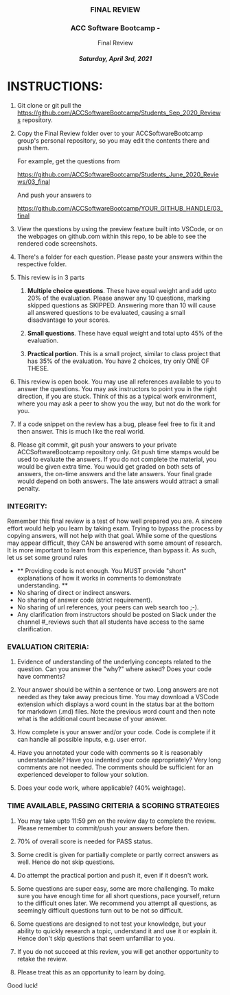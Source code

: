 <center>

### FINAL REVIEW
### ACC Software Bootcamp - 
Final Review
##### Saturday, April 3rd, 2021

</center>

# INSTRUCTIONS:

1. Git clone or git pull the https://github.com/ACCSoftwareBootcamp/Students_Sep_2020_Reviews repository. 

1. Copy the Final Review folder over to your ACCSoftwareBootcamp group's personal repository, so you may edit the contents there and push them.  

    For example, get the questions from

    https://github.com/ACCSoftwareBootcamp/Students_June_2020_Reviews/03_final

    And push your answers to

    https://github.com/ACCSoftwareBootcamp/YOUR_GITHUB_HANDLE/03_final

    
1. View the questions by using the preview feature built into VSCode, or on the webpages on github.com within this repo, to be able to see the rendered code screenshots.

1. There's a folder for each question.  Please paste your answers within the respective folder.  

1. This review is in 3 parts

    1. **Multiple choice questions**. These have equal weight and add upto 20% of the evaluation. Please answer any 10 questions, marking skipped questions as SKIPPED. Answering more than 10 will cause all answered questions to be evaluated, causing a small disadvantage to your scores.

    2. **Small questions**.  These have equal weight and total upto 45% of the evaluation.

    3. **Practical portion**.  This is a small project, similar to class project that has 35% of the evaluation. You have 2 choices, try only ONE OF THESE.

1. This review is open book.  You may use all references available to you to answer the questions. You may ask instructors to point you in the right direction, if you are stuck. Think of this as a typical work environment, where you may ask a peer to show you the way, but not do the work for you.

1. If a code snippet on the review has a bug, please feel free to fix it and then answer. This is much like the real world.

1. Please git commit, git push your answers to your private ACCSoftwareBootcamp repository only.  Git push time stamps would be used to evaluate the answers.  If you do not complete the material, you would be given extra time. You would get graded on both sets of answers, the on-time answers and the late answers. Your final grade would depend on both answers. The late answers would attract a small penalty.


### INTEGRITY: 

Remember this final review is a test of how well prepared you are. A sincere effort would help you learn by taking exam. Trying to bypass the process by copying answers, will not help with that goal. While some of the questions may appear difficult, they CAN be answered with some amount of research. It is more important to learn from this experience, than bypass it. As such, let us set some ground rules

- ** Providing code is not enough. You MUST provide "short" explanations of how it works in comments to demonstrate understanding. **
- No sharing of direct or indirect answers.
- No sharing of answer code (strict requirement).
- No sharing of url references, your peers can web search too ;-).
- Any clarification from instructors should be posted on Slack under the channel #_reviews such that all students have access to the same clarification. 


### EVALUATION CRITERIA:

1. Evidence of understanding of the underlying concepts related to the question. Can you answer the "why?" where asked? Does your code have comments?

1. Your answer should be within a sentence or two.  Long answers are not needed as they take away precious time. You may download a VSCode extension which displays a word count in the status bar at the bottom for markdown (.md) files. Note the previous word count and then note what is the additional count because of your answer.

1. How complete is your answer and/or your code.  Code is complete if it can handle all possible inputs, e.g. user error.

1. Have you annotated your code with comments so it is reasonably understandable?  Have you indented your code appropriately? Very long comments are not needed. The comments should be sufficient for an experienced developer to follow your solution.

1. Does your code work, where applicable? (40% weightage).


### TIME AVAILABLE, PASSING CRITERIA & SCORING STRATEGIES

1. You may take upto 11:59 pm on the review day to complete the review. Please remember to commit/push your answers before then.

1. 70% of overall score is needed for PASS status. 

1. Some credit is given for partially complete or partly correct answers as well. Hence do not skip questions.

1. Do attempt the practical portion and push it, even if it doesn't work.

1. Some questions are super easy, some are more challenging. To make sure you have enough time for all short questions, pace yourself, return to the difficult ones later. We recommend you attempt all questions, as seemingly difficult questions turn out to be not so difficult.

1. Some questions are designed to not test your knowledge, but your ability to quickly research a topic, understand it and use it or explain it. Hence don't skip questions that seem unfamiliar to you.

1. If you do not succeed at this review, you will get another opportunity to retake the review.

1. Please treat this as an opportunity to learn by doing. 

Good luck!